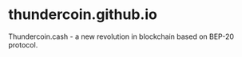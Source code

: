 # thundercoin.github.io
Thundercoin.cash - a new revolution in blockchain based on BEP-20 protocol.
